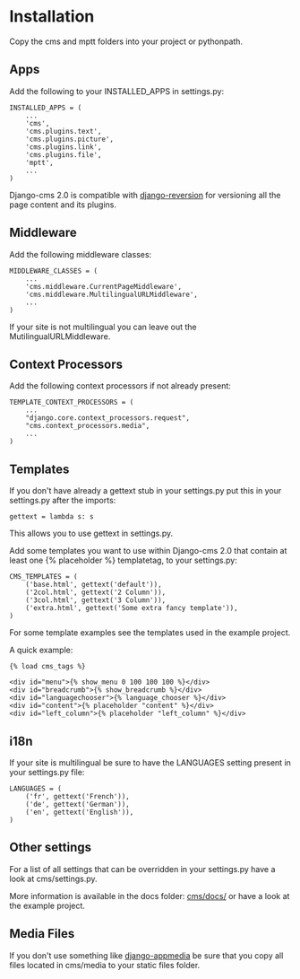 Installation
============

Copy the cms and mptt folders into your project or pythonpath.

Apps
----

Add the following to your INSTALLED_APPS in settings.py:

	INSTALLED_APPS = (
		...
		'cms',
		'cms.plugins.text',
		'cms.plugins.picture',
		'cms.plugins.link',
		'cms.plugins.file',
		'mptt',
		...
	)
    
Django-cms 2.0 is compatible with [django-reversion](http://code.google.com/p/django-reversion/) for versioning all the page content and its plugins.

Middleware
----------

Add the following middleware classes:

	MIDDLEWARE_CLASSES = (
		...
		'cms.middleware.CurrentPageMiddleware',
		'cms.middleware.MultilingualURLMiddleware',
		...
	)
    
If your site is not multilingual you can leave out the MutilingualURLMiddleware.

Context Processors
------------------

Add the following context processors if not already present:

	TEMPLATE_CONTEXT_PROCESSORS = (
		...
		"django.core.context_processors.request",
		"cms.context_processors.media",
		...
	)

Templates
---------

If you don't have already a gettext stub in your settings.py put this in your settings.py after the imports:

	gettext = lambda s: s
	
This allows you to use gettext in settings.py.

Add some templates you want to use within Django-cms 2.0 that contain at least one {% placeholder %} templatetag, to your settings.py:
	
	CMS_TEMPLATES = (
    	('base.html', gettext('default')),
    	('2col.html', gettext('2 Column')),
    	('3col.html', gettext('3 Column')),
    	('extra.html', gettext('Some extra fancy template')),
	)
	
For some template examples see the templates used in the example project.

A quick example:

	{% load cms_tags %}
	
	<div id="menu">{% show_menu 0 100 100 100 %}</div> 
	<div id="breadcrumb">{% show_breadcrumb %}</div>
	<div id="languagechooser">{% language_chooser %}</div>
	<div id="content">{% placeholder "content" %}</div>
	<div id="left_column">{% placeholder "left_column" %}</div>

i18n
----

If your site is multilingual be sure to have the LANGUAGES setting present in your settings.py file:

	LANGUAGES = (
		('fr', gettext('French')),
		('de', gettext('German')),
		('en', gettext('English')),
	)

Other settings
--------------

For a list of all settings that can be overridden in your settings.py have a look at cms/settings.py.

More information is available in the docs folder: [cms/docs/](http://github.com/digi604/django-cms-2.0/tree/master/cms/docs)
or have a look at the example project.

Media Files
-----------

If you don't use something like [django-appmedia](http://code.google.com/p/django-appmedia/) be sure that you copy all files located in cms/media to your static files folder.

